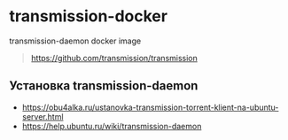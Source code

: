 # transmission-docker
transmission-daemon docker image
> https://github.com/transmission/transmission

## Установка transmission-daemon
  - https://obu4alka.ru/ustanovka-transmission-torrent-klient-na-ubuntu-server.html
  - https://help.ubuntu.ru/wiki/transmission-daemon
